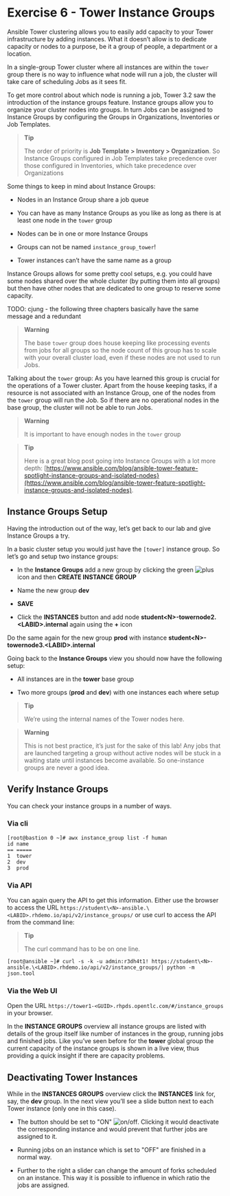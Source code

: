 # Exercise 6 - Tower Instance Groups

Ansible Tower clustering allows you to easily add capacity to your Tower
infrastructure by adding instances. What it doesn’t allow is to dedicate
capacity or nodes to a purpose, be it a group of people, a department or
a location.

In a single-group Tower cluster where all instances are within the
`tower` group there is no way to influence what node will run a job, the
cluster will take care of scheduling Jobs as it sees fit.

To get more control about which node is running a job, Tower 3.2 saw
the introduction of the instance groups feature. Instance groups allow
you to organize your cluster nodes into groups. In turn Jobs can be
assigned to Instance Groups by configuring the Groups in Organizations,
Inventories or Job Templates.

> **Tip**
>
> The order of priority is **Job Template &gt; Inventory &gt;
> Organization**. So Instance Groups configured in Job Templates take
> precedence over those configured in Inventories, which take precedence
> over Organizations

Some things to keep in mind about Instance Groups:

  - Nodes in an Instance Group share a job queue

  - You can have as many Instance Groups as you like as long as there is
    at least one node in the `tower` group

  - Nodes can be in one or more Instance Groups

  - Groups can not be named `instance_group_tower`\!

  - Tower instances can’t have the same name as a group

Instance Groups allows for some pretty cool setups, e.g. you could have
some nodes shared over the whole cluster (by putting them into all
groups) but then have other nodes that are dedicated to one group to
reserve some capacity.

TODO: cjung - the following three chapters basically have the same message and a redundant

> **Warning**
>
> The base `tower` group does house keeping like processing events from
> jobs for all groups so the node count of this group has to scale with
> your overall cluster load, even if these nodes are not used to run
> Jobs.

Talking about the `tower` group: As you have learned this group is
crucial for the operations of a Tower cluster. Apart from the house
keeping tasks, if a resource is not associated with an Instance Group,
one of the nodes from the `tower` group will run the Job. So if there
are no operational nodes in the base group, the cluster will not be able
to run Jobs.

> **Warning**
>
> It is important to have enough nodes in the `tower` group

> **Tip**
>
> Here is a great blog post going into Instance Groups with a lot more
> depth:
> [https://www.ansible.com/blog/ansible-tower-feature-spotlight-instance-groups-and-isolated-nodes}(https://www.ansible.com/blog/ansible-tower-feature-spotlight-instance-groups-and-isolated-nodes).

## Instance Groups Setup

Having the introduction out of the way, let’s get back to our lab and
give Instance Groups a try.

In a basic cluster setup you would just have the `[tower]` instance group.
So let’s go and setup two instance groups:

  - In the **Instance Groups** add a new group by clicking the green ![plus](../../images/green_plus.png)
    icon and then **CREATE INSTANCE GROUP**

  - Name the new group **dev**

  - **SAVE**

  - Click the **INSTANCES** button and add node
    **student\<N>-towernode2.\<LABID>.internal** again using the **+** icon

Do the same again for the new group **prod** with instance
**student\<N>-towernode3.\<LABID>.internal**

Going back to the **Instance Groups** view you should now have the
following setup:

  - All instances are in the **tower** base group

  - Two more groups (**prod** and **dev**) with one instances each where
    setup

> **Tip**
>
> We’re using the internal names of the Tower nodes here.

> **Warning**
>
> This is not best practice, it’s just for the sake of this lab\! Any
> jobs that are launched targeting a group without active nodes will be
> stuck in a waiting state until instances become available. So
> one-instance groups are never a good idea.

## Verify Instance Groups

You can check your instance groups in a number of ways.

### Via cli

    [root@bastion 0 ~]# awx instance_group list -f human
    id name
    == =====
    1  tower
    2  dev
    3  prod

### Via API

You can again query the API to get this information. Either use the
browser to access the URL
`https://student\<N>-ansible.\<LABID>.rhdemo.io/api/v2/instance_groups/` or
use curl to access the API from the command line:

> **Tip**
>
> The curl command has to be on one line.

    [root@ansible ~]# curl -s -k -u admin:r3dh4t1! https://student\<N>-ansible.\<LABID>.rhdemo.io/api/v2/instance_groups/| python -m json.tool

### Via the Web UI

Open the URL
`https://tower1-<GUID>.rhpds.opentlc.com/#/instance_groups` in your
browser.

In the **INSTANCE GROUPS** overview all instance groups are listed with
details of the group itself like number of instances in the group,
running jobs and finished jobs. Like you’ve seen before for the
**tower** global group the current capacity of the instance groups is
shown in a live view, thus providing a quick insight if there are
capacity problems.

## Deactivating Tower Instances

While in the **INSTANCES GROUPS** overview click the **INSTANCES** link
for, say, the **dev** group. In the next view you’ll see a slide button
next to each Tower instance (only one in this case).

  - The button should be set to "ON" ![on/off](../../images/on_off.png).
    Clicking it would deactivate the corresponding instance and would
    prevent that further jobs are assigned to it.

  - Running jobs on an instance which is set to "OFF" are finished in a
    normal way.

  - Further to the right a slider can change the amount of forks
    scheduled on an instance. This way it is possible to influence in
    which ratio the jobs are assigned.
